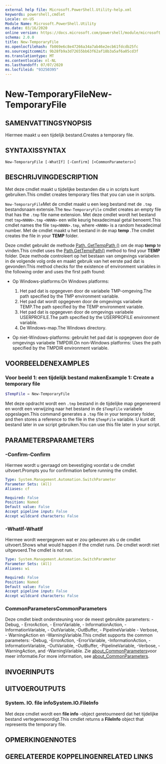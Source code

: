 ```yaml
---
external help file: Microsoft.PowerShell.Utility-help.xml
keywords: powershell,cmdlet
Locale: en-US
Module Name: Microsoft.PowerShell.Utility
ms.date: 03/16/2020
online version: https://docs.microsoft.com/powershell/module/microsoft.powershell.utility/new-temporaryfile?view=powershell-5.1&WT.mc_id=ps-gethelp
schema: 2.0.0
title: New-TemporaryFile
ms.openlocfilehash: fb069e6c8e47266a34a7ab46e2ecb61fdcdb25fc
ms.sourcegitcommit: 9b28fb9a3d72655bb63f62af18b3a5af6a05cd3f
ms.translationtype: MT
ms.contentlocale: nl-NL
ms.lasthandoff: 07/07/2020
ms.locfileid: "93250395"
---
```

# <span data-ttu-id="3d85a-103">New-TemporaryFile</span><span class="sxs-lookup"><span data-stu-id="3d85a-103">New-TemporaryFile</span></span>

## <span data-ttu-id="3d85a-104">SAMENVATTING</span><span class="sxs-lookup"><span data-stu-id="3d85a-104">SYNOPSIS</span></span>
<span data-ttu-id="3d85a-105">Hiermee maakt u een tijdelijk bestand.</span><span class="sxs-lookup"><span data-stu-id="3d85a-105">Creates a temporary file.</span></span>

## <span data-ttu-id="3d85a-106">SYNTAXIS</span><span class="sxs-lookup"><span data-stu-id="3d85a-106">SYNTAX</span></span>

```
New-TemporaryFile [-WhatIf] [-Confirm] [<CommonParameters>]
```

## <span data-ttu-id="3d85a-107">BESCHRIJVING</span><span class="sxs-lookup"><span data-stu-id="3d85a-107">DESCRIPTION</span></span>

<span data-ttu-id="3d85a-108">Met deze cmdlet maakt u tijdelijke bestanden die u in scripts kunt gebruiken.</span><span class="sxs-lookup"><span data-stu-id="3d85a-108">This cmdlet creates temporary files that you can use in scripts.</span></span>

<span data-ttu-id="3d85a-109">`New-TemporaryFile`Met de cmdlet maakt u een leeg bestand met de `.tmp` bestandsnaam extensie.</span><span class="sxs-lookup"><span data-stu-id="3d85a-109">The `New-TemporaryFile` cmdlet creates an empty file that has the `.tmp` file name extension.</span></span>
<span data-ttu-id="3d85a-110">Met deze cmdlet wordt het bestand met `tmp<NNNN>.tmp` `<NNNN>` een wille keurig hexadecimaal getal benoemt.</span><span class="sxs-lookup"><span data-stu-id="3d85a-110">This cmdlet names the file `tmp<NNNN>.tmp`, where `<NNNN>` is a random hexadecimal number.</span></span>
<span data-ttu-id="3d85a-111">Met de cmdlet maakt u het bestand in de map **temp** .</span><span class="sxs-lookup"><span data-stu-id="3d85a-111">The cmdlet creates the file in your **TEMP** folder.</span></span>

<span data-ttu-id="3d85a-112">Deze cmdlet gebruikt de methode [Path. GetTempPath ()](/dotnet/api/system.io.path.gettemppath) om de map **temp** te vinden.</span><span class="sxs-lookup"><span data-stu-id="3d85a-112">This cmdlet uses the [Path.GetTempPath()](/dotnet/api/system.io.path.gettemppath) method to find your **TEMP** folder.</span></span> <span data-ttu-id="3d85a-113">Deze methode controleert op het bestaan van omgevings variabelen in de volgende volg orde en maakt gebruik van het eerste pad dat is gevonden:</span><span class="sxs-lookup"><span data-stu-id="3d85a-113">This method checks for the existence of environment variables in the following order and uses the first path found:</span></span>

- <span data-ttu-id="3d85a-114">Op Windows-platforms:</span><span class="sxs-lookup"><span data-stu-id="3d85a-114">On Windows platforms:</span></span>

  1. <span data-ttu-id="3d85a-115">Het pad dat is opgegeven door de variabele TMP-omgeving.</span><span class="sxs-lookup"><span data-stu-id="3d85a-115">The path specified by the TMP environment variable.</span></span>
  1. <span data-ttu-id="3d85a-116">Het pad dat wordt opgegeven door de omgevings variabele TEMP.</span><span class="sxs-lookup"><span data-stu-id="3d85a-116">The path specified by the TEMP environment variable.</span></span>
  1. <span data-ttu-id="3d85a-117">Het pad dat is opgegeven door de omgevings variabele USERPROFILE.</span><span class="sxs-lookup"><span data-stu-id="3d85a-117">The path specified by the USERPROFILE environment variable.</span></span>
  1. <span data-ttu-id="3d85a-118">De Windows-map.</span><span class="sxs-lookup"><span data-stu-id="3d85a-118">The Windows directory.</span></span>

- <span data-ttu-id="3d85a-119">Op niet-Windows-platforms: gebruikt het pad dat is opgegeven door de omgevings variabele TMPDIR.</span><span class="sxs-lookup"><span data-stu-id="3d85a-119">On non-Windows platforms: Uses the path specified by the TMPDIR environment variable.</span></span>

## <span data-ttu-id="3d85a-120">VOORBEELDEN</span><span class="sxs-lookup"><span data-stu-id="3d85a-120">EXAMPLES</span></span>

### <span data-ttu-id="3d85a-121">Voor beeld 1: een tijdelijk bestand maken</span><span class="sxs-lookup"><span data-stu-id="3d85a-121">Example 1: Create a temporary file</span></span>

```powershell
$TempFile = New-TemporaryFile
```

<span data-ttu-id="3d85a-122">Met deze opdracht wordt een `.tmp` bestand in de tijdelijke map gegenereerd en wordt een verwijzing naar het bestand in de `$TempFile` variabele opgeslagen.</span><span class="sxs-lookup"><span data-stu-id="3d85a-122">This command generates a `.tmp` file in your temporary folder, and then stores a reference to the file in the `$TempFile` variable.</span></span> <span data-ttu-id="3d85a-123">U kunt dit bestand later in uw script gebruiken.</span><span class="sxs-lookup"><span data-stu-id="3d85a-123">You can use this file later in your script.</span></span>

## <span data-ttu-id="3d85a-124">PARAMETERS</span><span class="sxs-lookup"><span data-stu-id="3d85a-124">PARAMETERS</span></span>

### <span data-ttu-id="3d85a-125">-Confirm</span><span class="sxs-lookup"><span data-stu-id="3d85a-125">-Confirm</span></span>

<span data-ttu-id="3d85a-126">Hiermee wordt u gevraagd om bevestiging voordat u de cmdlet uitvoert.</span><span class="sxs-lookup"><span data-stu-id="3d85a-126">Prompts you for confirmation before running the cmdlet.</span></span>

```yaml
Type: System.Management.Automation.SwitchParameter
Parameter Sets: (All)
Aliases: cf

Required: False
Position: Named
Default value: False
Accept pipeline input: False
Accept wildcard characters: False
```

### <span data-ttu-id="3d85a-127">-WhatIf</span><span class="sxs-lookup"><span data-stu-id="3d85a-127">-WhatIf</span></span>

<span data-ttu-id="3d85a-128">Hiermee wordt weergegeven wat er zou gebeuren als u de cmdlet uitvoert.</span><span class="sxs-lookup"><span data-stu-id="3d85a-128">Shows what would happen if the cmdlet runs.</span></span>
<span data-ttu-id="3d85a-129">De cmdlet wordt niet uitgevoerd.</span><span class="sxs-lookup"><span data-stu-id="3d85a-129">The cmdlet is not run.</span></span>

```yaml
Type: System.Management.Automation.SwitchParameter
Parameter Sets: (All)
Aliases: wi

Required: False
Position: Named
Default value: False
Accept pipeline input: False
Accept wildcard characters: False
```

### <span data-ttu-id="3d85a-130">CommonParameters</span><span class="sxs-lookup"><span data-stu-id="3d85a-130">CommonParameters</span></span>

<span data-ttu-id="3d85a-131">Deze cmdlet biedt ondersteuning voor de meest gebruikte parameters: -Debug, - ErrorAction, - ErrorVariable, - InformationAction, -InformationVariable, - OutVariable,-OutBuffer, - PipelineVariable - Verbose, - WarningAction en -WarningVariable.</span><span class="sxs-lookup"><span data-stu-id="3d85a-131">This cmdlet supports the common parameters: -Debug, -ErrorAction, -ErrorVariable, -InformationAction, -InformationVariable, -OutVariable, -OutBuffer, -PipelineVariable, -Verbose, -WarningAction, and -WarningVariable.</span></span> <span data-ttu-id="3d85a-132">Zie [about_CommonParameters](../Microsoft.PowerShell.Core/About/about_CommonParameters.md)voor meer informatie.</span><span class="sxs-lookup"><span data-stu-id="3d85a-132">For more information, see [about_CommonParameters](../Microsoft.PowerShell.Core/About/about_CommonParameters.md).</span></span>

## <span data-ttu-id="3d85a-133">INVOER</span><span class="sxs-lookup"><span data-stu-id="3d85a-133">INPUTS</span></span>

## <span data-ttu-id="3d85a-134">UITVOER</span><span class="sxs-lookup"><span data-stu-id="3d85a-134">OUTPUTS</span></span>

### <span data-ttu-id="3d85a-135">System. IO. file info</span><span class="sxs-lookup"><span data-stu-id="3d85a-135">System.IO.FileInfo</span></span>

<span data-ttu-id="3d85a-136">Met deze cmdlet wordt een **file info** -object geretourneerd dat het tijdelijke bestand vertegenwoordigt.</span><span class="sxs-lookup"><span data-stu-id="3d85a-136">This cmdlet returns a **FileInfo** object that represents the temporary file.</span></span>

## <span data-ttu-id="3d85a-137">OPMERKINGEN</span><span class="sxs-lookup"><span data-stu-id="3d85a-137">NOTES</span></span>

## <span data-ttu-id="3d85a-138">GERELATEERDE KOPPELINGEN</span><span class="sxs-lookup"><span data-stu-id="3d85a-138">RELATED LINKS</span></span>
